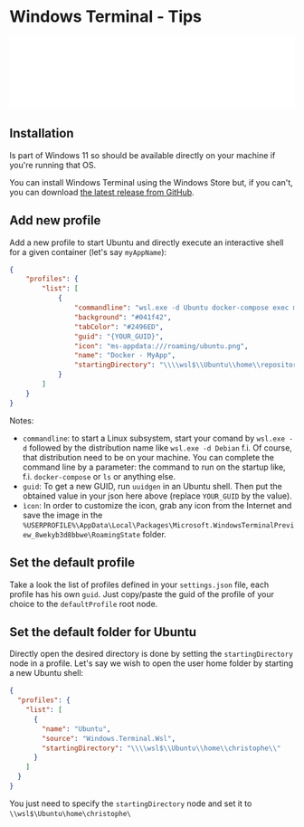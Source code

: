 # Windows Terminal - Tips

![Banner](./banner.svg)

## Installation

Is part of Windows 11 so should be available directly on your machine if you're running that OS.

You can install Windows Terminal using the Windows Store but, if you can't, you can download [the latest release from GitHub](https://github.com/microsoft/terminal/releases).

## Add new profile

Add a new profile to start Ubuntu and directly execute an interactive shell for a given container (let's say `myAppName`):

```json
{
    "profiles": {
        "list": [
            {
                "commandline": "wsl.exe -d Ubuntu docker-compose exec myAppName /bin/bash",
                "background": "#041f42",
                "tabColor": "#2496ED",
                "guid": "{YOUR_GUID}",
                "icon": "ms-appdata:///roaming/ubuntu.png",
                "name": "Docker - MyApp",
                "startingDirectory": "\\\\wsl$\\Ubuntu\\home\\repositories\\myAppProject"
            }
        ]
    }
}
```

Notes:

* `commandline`: to start a Linux subsystem, start your comand by `wsl.exe -d` followed by the distribution name like `wsl.exe -d Debian` f.i. Of course, that distribution need to be on your machine. You can complete the command line by a parameter: the command to run on the startup like, f.i. `docker-compose` or `ls` or anything else.
* `guid`: To get a new GUID, run `uuidgen` in an Ubuntu shell. Then put the obtained value in your json here above (replace `YOUR_GUID` by the value).
* `ìcon`: In order to customize the icon, grab any icon from the Internet and save the image in the `%USERPROFILE%\AppData\Local\Packages\Microsoft.WindowsTerminalPreview_8wekyb3d8bbwe\RoamingState` folder.

## Set the default profile

Take a look the list of profiles defined in your `settings.json` file, each profile has his own `guid`. Just copy/paste the guid of the profile of your choice to the `defaultProfile` root node.

## Set the default folder for Ubuntu

Directly open the desired directory is done by setting the `startingDirectory` node in a profile. Let's say we wish to open the user home folder by starting a new Ubuntu shell:

```json
{
  "profiles": {
    "list": [
      {
        "name": "Ubuntu",
        "source": "Windows.Terminal.Wsl",
        "startingDirectory": "\\\\wsl$\\Ubuntu\\home\\christophe\\"
      }
    ]
  }
}
```

You just need to specify the `startingDirectory` node and set it to `\\wsl$\Ubuntu\home\christophe\`
